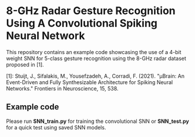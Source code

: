 # 8-GHz Radar Gesture Recognition Using A Convolutional Spiking Neural Network 
This repository contains an example code showcasing the use of a 4-bit weight SNN for 5-class gesture recognition using the 8-GHz radar dataset proposed in [1]. 

[1]: Stuijt, J., Sifalakis, M., Yousefzadeh, A., Corradi, F. (2021). "µBrain: An Event-Driven and Fully Synthesizable Architecture for Spiking Neural Networks." Frontiers in Neuroscience, 15, 538.
## Example code

Please run **SNN_train.py** for training the convolutional SNN or **SNN_test.py** for a quick test using saved SNN models. 




